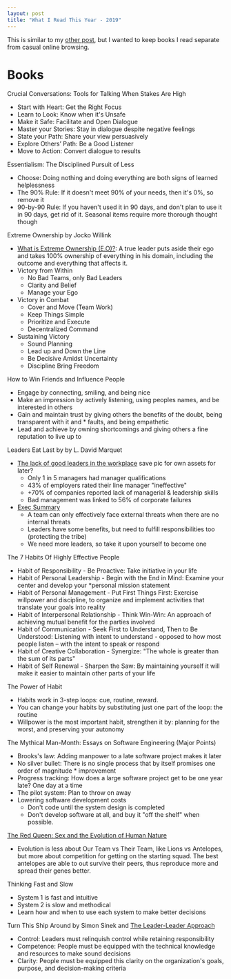 ```yaml
---
layout: post
title: "What I Read This Year - 2019"
---
```


This is similar to my [other post]({{site.baseurl}}/2020/01/01/what-i-learned-this-year.html), but I wanted to keep books I read separate from casual online browsing.

# Books
Crucial Conversations: Tools for Talking When Stakes Are High
* Start with Heart: Get the Right Focus
* Learn to Look: Know when it's Unsafe
* Make it Safe: Facilitate and Open Dialogue
* Master your Stories: Stay in dialogue despite negative feelings
* State your Path: Share your view persuasively
* Explore Others’ Path: Be a Good Listener
* Move to Action: Convert dialogue to results

Essentialism: The Disciplined Pursuit of Less
* Choose: Doing nothing and doing everything are both signs of learned helplessness
* The 90% Rule: If it doesn't meet 90% of your needs, then it's 0%, so remove it
* 90-by-90 Rule: If you haven't used it in 90 days, and don't plan to use it in 90 days, get rid of it. Seasonal items require more thorough thought  though

Extreme Ownership by Jocko Willink
* [What is Extreme Ownership (E.O)?](https://readingraphics.com/book-summary-extreme-ownership/): A true leader puts aside their ego and takes 100% ownership of everything in his domain, including the outcome and everything that affects it.
* Victory from Within
  * No Bad Teams, only Bad Leaders
  * Clarity and Belief
  * Manage your Ego
* Victory in Combat
  * Cover and Move (Team Work)
  * Keep Things Simple
  * Prioritize and Execute
  * Decentralized Command
* Sustaining Victory
  * Sound Planning
  * Lead up and Down the Line
  * Be Decisive Amidst Uncertainty
  * Discipline Bring Freedom

How to Win Friends and Influence People
* Engage by connecting, smiling, and being nice
* Make an impression by actively listening, using peoples names, and be interested in others
* Gain and maintain trust by giving others the benefits of the doubt, being transparent with it and * faults, and being   empathetic
* Lead and achieve by owning shortcomings and giving others a fine reputation to live up to

Leaders Eat Last by by L. David Marquet
* [The lack of good leaders in the workplace](http://www.nerdgraph.com/wp-content/uploads/Leaders-Eat-Last-Thales-Infographic-900px-620x6766.png) save pic for own assets for later?
  * Only 1 in 5 managers had manager qualifications
  * 43% of employers rated their line manager "ineffective"
  * +70% of companies reported lack of managerial & leadership skills
  * Bad management was linked to 56% of corporate failures
* [Exec Summary](https://thepowermoves.com/leaders-eat-last-summary/)
  * A team can only effectively face external threats when there are no internal threats
  * Leaders have some benefits, but need to fulfill responsibilities too (protecting the tribe)
  * We need more leaders, so take it upon yourself to become one

The 7 Habits Of Highly Effective People
* Habit of Responsibility - Be Proactive: Take initiative in your life
* Habit of Personal Leadership - Begin with the End in Mind: Examine your center and develop your *personal mission  statement
* Habit of Personal Management - Put First Things First: Exercise willpower and discipline, to organize and implement   activities that translate your goals into reality
* Habit of Interpersonal Relationship - Think Win-Win: An approach of achieving mutual benefit for the parties involved
* Habit of Communication - Seek First to Understand, Then to Be Understood: Listening with intent to understand - opposed to how most people listen – with the intent to speak or respond
* Habit of Creative Collaboration - Synergize: "The whole is greater than the sum of its parts"
* Habit of Self Renewal - Sharpen the Saw: By maintaining yourself it will make it easier to maintain other parts of your life

The Power of Habit
* Habits work in 3-step loops: cue, routine, reward.
* You can change your habits by substituting just one part of the loop: the routine
* Willpower is the most important habit, strengthen it by: planning for the worst, and preserving your autonomy

The Mythical Man-Month: Essays on Software Engineering (Major Points)
* Brooks's law: Adding manpower to a late software project makes it later
* No silver bullet: There is no single process that by itself promises one order of magnitude * improvement
* Progress tracking: How does a large software project get to be one year late? One day at a time
* The pilot system: Plan to throw on away
* Lowering software development costs
  * Don't code until the system design is completed
  * Don't develop software at all, and buy it "off the shelf" when possible.

[The Red Queen: Sex and the Evolution of Human Nature](https://www.mcgoodwin.net/pages/otherbooks/mr_redqueen.html)
* Evolution is less about Our Team vs Their Team, like Lions vs Antelopes, but more about competition for getting on the starting squad. The best antelopes are able to out survive their peers, thus reproduce more and spread their genes better.

Thinking Fast and Slow
* System 1 is fast and intuitive
* System 2 is slow and methodical
* Learn how and when to use each system to make better decisions

Turn This Ship Around by Simon Sinek and [The Leader-Leader Approach](https://readingraphics.com/book-summary-turn-the-ship-around/)
* Control: Leaders must relinquish control while retaining responsibility
* Competence: People must be equipped with the technical knowledge and resources to make sound decisions
* Clarity: People must be equipped this clarity on the organization's goals, purpose, and decision-making criteria